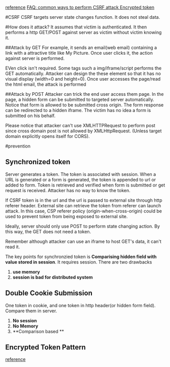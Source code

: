 [reference](https://www.owasp.org/index.php/CSRF)
[FAQ: common ways to perform CSRF attack ](https://www.owasp.org/index.php/CSRF)
[Encrypted token](http://insidethecpu.com/2013/09/23/encrypted-token-pattern/)

#CSRF
CSRF targets server state changes function. It does not steal data. 

#How does it attack?
It assumes that victim is authenticated.  It then performs a http GET/POST against server as victim without victim knowing it.

##Attack by GET
For example, it sends an email(web email) containing a link with a attractive title like  My Picture. Once user clicks it, the action against server is performed. 

EVen click isn't required. Some tags such a img/iframe/script performs the GET automatically. Attacker can design the these element so that it has no visual display (width=0 and height=0). Once user accesses the page/read the html email, the attack is performed

##Attack by POST
Attacker can trick the end user access them page. In the page, a hidden form can be submitted to targeted server automatically.  Notice that form is allowed to be submitted cross origin. The form response can be redirected to a hidden iframe. The victim has no idea a form is submitted on his behalf.
 
Please notice that attacker can't use XMLHTTPRequest to perform post since cross domain post is not allowed by XMLHttpRequest. (Unless target domain explicitly opens itself for CORS).

#prevention
## Synchronized token
Server generates a token. The token is associated with session. When a URL is generated or a form is generated, the token is appended to url or added to form. Token is retrieved and verified when form is submitted or get request is received. Attacker has no way to know the token. 

If CSRF token is in the url and the url is passed to external site through http referer header. External site can retrieve the token from referer can launch attack. In this case,  CSP referer policy (origin-when-cross-origin) could be used to prevent token from being exposed to external site.

Ideally, server should only use POST to perform state changing action. By this way, the GET does not need a token.

Remember although attacker can use an iframe to host GET's data, it can't read it.

The key points for synchronzied token is **Comparising hidden field with value stored in session**. It requires session. There are two drawbacks

1. **use memory**
2. **session is bad for distributed system**

## Double Cookie Submission

One token in cookie,  and one token in http header(or hidden form field). Compare them in server.

1. **No session**
2. **No Memory**
3. **Comparison based **
 
## Encrypted Token Pattern

[reference](http://insidethecpu.com/2015/04/10/protecting-asp-net-applications-against-csrf-attacks/)


